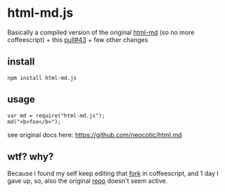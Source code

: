 # html-md.js

Basically a compiled version of the original [html-md](https://github.com/neocotic/html.md) (so no more coffeescript) + this [pull#43](https://github.com/neocotic/html.md/pull/43) + few other changes

## install

```
npm install html-md.js
```

## usage

```
var md = require("html-md.js");
md("<b>foo</b>");
```

see original docs here: https://github.com/neocotic/html.md

## wtf? why?

Because i found my self keep editing that [fork](https://github.com/akhoury/html-md-optional_window) in coffeescript, and 1 day I gave up, so, also the original [repo]() doesn't seem active.

